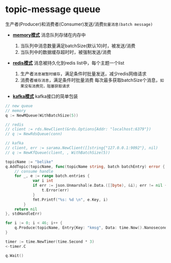 
# topic-message queue

生产者(Producer)和消费者(Consumer)发送/消费`批量消息(batch message)`

- **[memory模式](./mq.go)**
    消息队列存储在内存中
    1. 当队列中消息数量满足batchSize(默认10)时，被发送/消费
    2. 当队列中的数据缓存超时时，被强制发送/消费

- **[redis模式](./rq.go)**
    消息被持久化到redis list中，每个主题一个list
    1. 生产者`消息被暂时缓存`，满足条件时批量发送，减少redis网络请求
    2. 消费者`缓存消息`，满足条件时批量消费
    每次最多获取batchSize个消息，`如果没有消费完，阻塞获取请求`

- **[kafka模式](./kq.go)**
    kafka接口的简单包装

```go
// new queue
// memory
q := NewMQueue(WithBatchSize(5))

// redis
// client := rds.NewClient(&rds.Options{Addr: "localhost:6379"})
// q := NewRdsQueue(conn)

// kafka
// client, err := sarama.NewClient([]string{"127.0.0.1:9092"}, nil)
// q := NewKfQueue(client, , WithBatchSize(5))

topicName := "belike"
q.AddTopic(topicName, func(topicName string, batch batchEntry) error {
    // consume handle
    for _, e := range batch.entries {
			var i int
			if err := json.Unmarshal(e.Data.([]byte), &i); err != nil {
				t.Error(err)
			}
			fmt.Printf("%s: %d \n", e.Key, i)
		}
    return nil
}, stdHandleErr)

for i := 0; i < 46; i++ {
    q.Produce(topicName, Entry{Key: "kmsg", Data: time.Now().Nanosecond()})
}

timer := time.NewTimer(time.Second * 3)
<-timer.C

q.Wait()
```